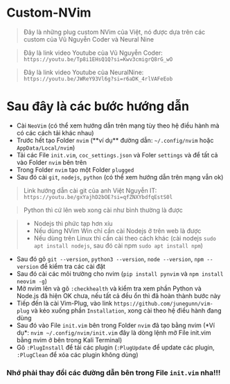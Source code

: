 # Custom-NVim

> Đây là những plug custom NVim của Việt, nó được dựa trên các custom của Vũ Nguyễn Coder và Neural Nine

> Đây là link video Youtube của Vũ Nguyễn Coder: `https://youtu.be/Tp8i1EHsQ1Q?si=Kwv3cmigrQ8rG_wO`

> Đây là link video Youtube của NeuralNine: `https://youtu.be/JWReY93Vl6g?si=r6aDK_4rlVAFeEob`


# Sau đây là các bước hướng dẫn
- Cài `NeoVim` (có thể xem hướng dẫn trên mạng tùy theo hệ điều hành mà có các cách tải khác nhau)
- Trước hết tạo Folder `nvim` (\*\*ví dụ\*\* đường dẫn: `~/.config/nvim` hoặc `AppData/Local/nvim`)
- Tải các File `init.vim`, `coc_settings.json` và Foler `settings` và để tất cả vào Folder `nvim` bên trên
- Trong Folder `nvim` tạo một Folder `plugged`
- Sau đó cài `git`, `nodejs`, `python` (có thể xem hướng dẫn trên mạng vẫn ok)
> Link hướng dẫn cài git của anh Việt Nguyễn IT: `https://youtu.be/gxYajhD2bOE?si=qfZNXYbdfqEstS0l`

> Python thì cứ lên web xong cài như bình thường là được

> - Nodejs thì phức tạp hơn xíu
> - Nếu dùng NVim Win chỉ cần cài Nodejs ở trên web là được
> - Nếu dùng trên Linux thì cần cài theo cách khác (cài nodejs `sudo apt install nodejs`, sau đó cài npm `sudo apt install npm`)
- Sau đó gõ `git --version`, `python3 --version`, `node --version`, `npm --version` để kiểm tra các cài đặt
- Sau đó cài các môi trường cho nvim (`pip install pynvim` và `npm install neovim -g`)
- Mở nvim lên và gõ `:checkhealth` và kiểm tra xem phần Python và Node.js đã hiện OK chưa, nếu tất cả đều ổn thì đã hoàn thành bước này
- Tiếp đến là cài Vim-Plug, vào link `https://github.com/junegunn/vim-plug` và kéo xuống phần `Installation`, xong cài theo hệ điều hành đang dùng
- Sau đó vào File `init.vim` bên trong Folder `nvim` đã tạo bằng nvim (\*Ví dụ\*: `nvim ~/.config/nvim/init.vim` đây là dòng lệnh mở File init.vim bằng nvim ở bên trong Kali Terminal)
- Gõ `:PlugInstall` để tải các plugin (`:PlugUpdate` để update các plugin, `:PlugClean` để xóa các plugin không dùng)
### Nhớ phải thay đổi các đường dẫn bên trong File `init.vim` nha!!!
